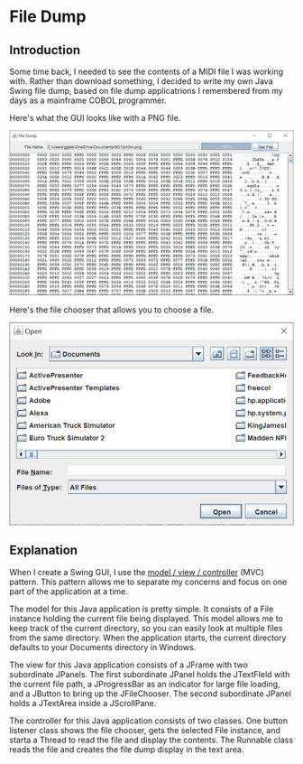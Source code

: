 # File Dump

## Introduction

Some time back, I needed to see the contents of a MIDI file I was working with.  Rather than download something, I decided to write my own Java Swing file dump, based on file dump applicatrions I remembered from my days as a mainframe COBOL programmer.

Here's what the GUI looks like with a PNG file.

![File Dump GUI](filedump1.png)

Here's the file chooser that allows you to choose a file.

![File Selector GUI](filedump2.png)

## Explanation

When I create a Swing GUI, I use the [model / view / controller](https://en.wikipedia.org/wiki/Model%E2%80%93view%E2%80%93controller) (MVC) pattern.  This pattern allows me to separate my concerns and focus on one part of the application at a time.

The model for this Java application is pretty simple.  It consists of a File instance holding the current file being displayed.  This model allows me to keep track of the current directory, so you can easily look at multiple files from the same directory.  When the application starts, the current directory defaults to your Documents directory in Windows.

The view for this Java application consists of a JFrame with two subordinate JPanels.  The first subordinate JPanel holds the JTextFIeld with the current file path, a JProgressBar as an indicator for large file loading, and a JButton to bring up the JFileChooser.  The second subordinate JPanel holds a JTextArea inside a JScrollPane.

The controller for this Java application consists of two classes.  One button listener class shows the file chooser, gets the selected File instance, and starta a Thread to read the file and display the contents.  The Runnable class reads the file and creates the file dump display in the text area.
